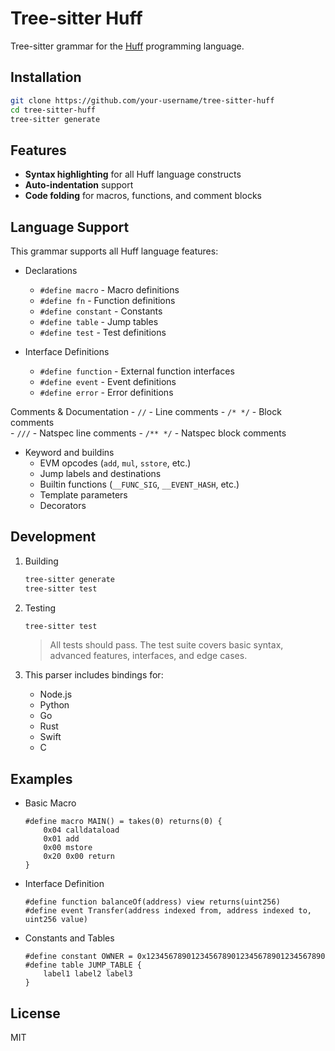 # Tree-sitter Huff

Tree-sitter grammar for the [Huff](https://huff.sh) programming language.

## Installation

```bash
git clone https://github.com/your-username/tree-sitter-huff
cd tree-sitter-huff
tree-sitter generate
```

## Features

- **Syntax highlighting** for all Huff language constructs
- **Auto-indentation** support
- **Code folding** for macros, functions, and comment blocks

## Language Support

This grammar supports all Huff language features:

- Declarations
  - `#define macro` - Macro definitions
  - `#define fn` - Function definitions  
  - `#define constant` - Constants
  - `#define table` - Jump tables
  - `#define test` - Test definitions

- Interface Definitions
  - `#define function` - External function interfaces
  - `#define event` - Event definitions
  - `#define error` - Error definitions

Comments & Documentation
    - `//` - Line comments
    - `/* */` - Block comments  
    - `///` - Natspec line comments
    - `/** */` - Natspec block comments

- Keyword and buildins
  - EVM opcodes (`add`, `mul`, `sstore`, etc.)
  - Jump labels and destinations
  - Builtin functions (`__FUNC_SIG`, `__EVENT_HASH`, etc.)
  - Template parameters
  - Decorators

## Development

1. Building

    ```bash
    tree-sitter generate
    tree-sitter test
    ```

1. Testing

    ```bash
    tree-sitter test
    ```

    > All tests should pass. The test suite covers basic syntax, advanced features, interfaces, and edge cases.

1. This parser includes bindings for:

    - Node.js
    - Python
    - Go
    - Rust
    - Swift
    - C

## Examples

- Basic Macro

    ```huff
    #define macro MAIN() = takes(0) returns(0) {
        0x04 calldataload
        0x01 add
        0x00 mstore
        0x20 0x00 return
    }
    ```

- Interface Definition

    ```huff
    #define function balanceOf(address) view returns(uint256)
    #define event Transfer(address indexed from, address indexed to, uint256 value)
    ```

- Constants and Tables

    ```huff
    #define constant OWNER = 0x1234567890123456789012345678901234567890
    #define table JUMP_TABLE {
        label1 label2 label3
    }
    ```

## License

MIT
